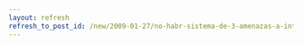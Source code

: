```yaml
---
layout: refresh
refresh_to_post_id: /new/2009-01-27/no-habr-sistema-de-3-amenazas-a-internautas-en-uk
---
```

